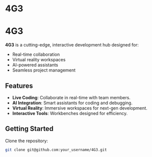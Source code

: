 # 4G3

# 4G3

**4G3** is a cutting-edge, interactive development hub designed for:
- Real-time collaboration
- Virtual reality workspaces
- AI-powered assistants
- Seamless project management

## Features
- **Live Coding**: Collaborate in real-time with team members.
- **AI Integration**: Smart assistants for coding and debugging.
- **Virtual Reality**: Immersive workspaces for next-gen development.
- **Interactive Tools**: Workbenches designed for efficiency.

## Getting Started
Clone the repository:
```bash
git clone git@github.com:your_username/4G3.git

